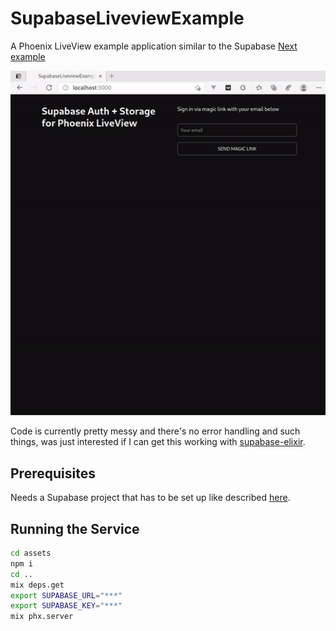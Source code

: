 # SupabaseLiveviewExample

A Phoenix LiveView example application similar to the Supabase [Next example](https://github.com/supabase/supabase/tree/master/examples/nextjs-ts-user-management)

![supabase liveview demo](supabase-liveview.gif)

Code is currently pretty messy and there's no error handling and such things,
was just interested if I can get this working with [supabase-elixir](https://github.com/treebee/supabase-elixir.git).

## Prerequisites

Needs a Supabase project that has to be set up like described [here](https://github.com/supabase/supabase/tree/master/examples/nextjs-ts-user-management#build-from-scratch).

## Running the Service

```bash
cd assets
npm i
cd ..
mix deps.get
export SUPABASE_URL="***"
export SUPABASE_KEY="***"
mix phx.server
```

